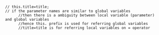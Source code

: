     // this.title=title;
    // if the parameter names are similar to global variables
		  //then there is a ambiguity between local variable (parameter) and global variables
		  //hence this. prefix is used for referring global variables
		  //title=title is for referring local variables on = operator